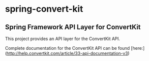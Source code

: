 # spring-convert-kit
## Spring Framework API Layer for ConvertKit

This project provides an API layer for the ConvertKit API.

Complete documentation for the ConvertKit API can be found [here:] (http://help.convertkit.com/article/33-api-documentation-v3)
